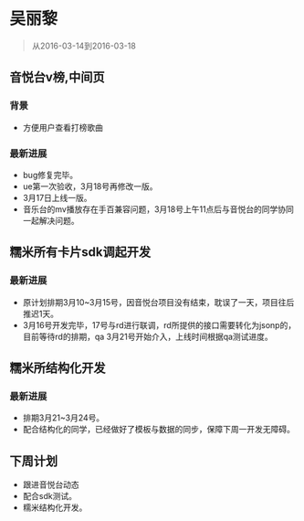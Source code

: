 # 吴丽黎

> 从2016-03-14到2016-03-18


## 音悦台v榜,中间页

### 背景

* 方便用户查看打榜歌曲

### 最新进展

* bug修复完毕。
* ue第一次验收，3月18号再修改一版。
* 3月17日上线一版。
* 音乐台的mv播放存在手百兼容问题，3月18号上午11点后与音悦台的同学协同一起解决问题。

## 糯米所有卡片sdk调起开发

### 最新进展

* 原计划排期3月10~3月15号，因音悦台项目没有结束，耽误了一天，项目往后推迟1天。
* 3月16号开发完毕，17号与rd进行联调，rd所提供的接口需要转化为jsonp的，目前等待rd的排期，qa 3月21号开始介入，上线时间根据qa测试进度。


## 糯米所结构化开发

### 最新进展

* 排期3月21~3月24号。
* 配合结构化的同学，已经做好了模板与数据的同步，保障下周一开发无障碍。



## 下周计划

* 跟进音悦台动态
* 配合sdk测试。
* 糯米结构化开发。